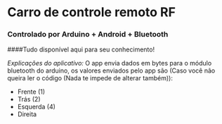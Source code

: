 # Carro de controle remoto RF 
### Controlado por Arduino + Android + Bluetooth
####Tudo disponível aqui para seu conhecimento!
 
 *Explicações do aplicativo:*
 O app envia dados em bytes para o módulo bluetooth do arduino, os valores enviados pelo app são (Caso você não queira ler o código (Nada te impede de alterar também)):
 * Frente (1)
 * Trás (2)
 * Esquerda (4)
 * Direita
 
